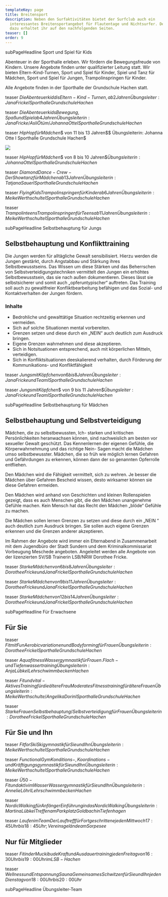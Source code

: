 ```yaml
---
templateKey: page
title: Breitensport
description: Neben den Surfaktivitäten bietet der Surfclub auch ein
  interessantes Breitensportangebot für Flautentage und Nichtsurfer. Details
  dazu erhaltet ihr auf den nachfolgenden Seiten.
teaser: []
order: 9
---
```

subPageHeadline Sport und Spiel für Kids

Abenteuer in der Sporthalle erleben. Wir fördern die Bewegungsfreude von Kindern. Unsere Angebote finden unter qualifizierter Leitung statt. Wir bieten Eltern-Kind-Turnen, Sport und Spiel für Kinder, Spiel und Tanz für Mädchen, Sport und Spiel für Jungen, Trampolinspringen für Kinder.

Alle Angebote finden in der Sporthalle der Grundschule Hachen statt.

teaser $Die Abenteuerkiddis$$Eltern-Kind-Turnen, ab 2 Jahren$$Übungsleiter: Jana Fricke I Sporthalle Grundschule Hachen$

teaser $Die Abenteuerkids$$Bewegung, Spaß und Spiel ab 4 Jahren$$Übungsleiterin: Jana Fricke / Asli Ötüm / Johanna Otte I Sporthalle Grundschule Hachen$

teaser $Hip Hop für Mädchen$$ von 11 bis 13 Jahren$$ Übungsleiterin: Johanna Otte I Sporthalle Grundschule Hachen$

![](/img/platzhalter.png)

teaser $Hip Hop für Mädchen$$ von 8 bis 10 Jahren$$Übungsleiterin: Johanna Otte I Sporthalle Grundschule Hachen$

teaser $Diamond Dance-Crew - Der Showtanz für Mädchen$$ab 13 Jahren$$Übungsleiterin: Tatjana Sauer I Sporthalle Grundschule Hachen$

teaser $Flying Kids$$Trampolinspringen für Kinder ab 6 Jahren$$Übungsleiterin: Meike Werthschulte I Sporthalle Grundschule Hachen$

teaser $Trampolinteens$$Trampolinspringen für Teens ab 11 Jahren$$Übungsleiterin: Meike Werthschulte I Sporthalle Grundschule Hachen$

subPageHeadline Selbstbehauptung für Jungs

## Selbstbehauptung und Konflikttraining

Die Jungen werden für alltägliche Gewalt sensibilisiert. Hierzu werden die Jungen gestärkt, durch Angstabbau und Stärkung ihres Selbstbewusstseins. Das Wissen um diese Stärken und das Beherrschen von Selbstverteidigungstechniken vermittelt den Jungen ein erhöhtes Selbstbewusstsein, das sie nach außen dokumentieren. Dieses lässt sie selbstsicherer und somit auch „opferuntypischer“ auftreten. Das Training soll auch zu gewaltfreier Konfliktbearbeitung befähigen und das Sozial- und Kontaktverhalten der Jungen fördern.

### Inhalte

* Bedrohliche und gewalttätige Situation rechtzeitig erkennen und vermeiden.
* Sich auf solche Situationen mental vorbereiten.
* Grenzen setzen und diese durch ein „NEIN“ auch deutlich zum Ausdruck bringen.
* Eigene Grenzen wahrnehmen und diese akzeptieren.
* Sich in Notsituationen entsprechend, auch mit körperlichen Mitteln, verteidigen.
* Sich in Konfliktsituationen deeskalierend verhalten, durch Förderung der Kommunikations- und Konfliktfähigkeit

teaser $Jungs mit Köpfchen$$von 6 bis 8 Jahren$$Übungsleiter: Jana Fricke und Team I Sporthalle Grundschule Hachen$

teaser $Jungs mit Köpfchen$$ von 9 bis 11 Jahren$$Übungsleiter: Jana Fricke und Team I Sporthalle Grundschule Hachen$

subPageHeadline Selbstbehauptung für Mädchen

## Selbstbehauptung und Selbstverteidigung

Mädchen, die zu selbstbewussten, Ich- starken und kritischen Persönlichkeiten heranwachsen können, sind nachweislich am besten vor sexueller Gewalt geschützt. Das Kennenlernen der eigenen Gefühle, die Körperwahrnehmung und das richtige Nein- Sagen macht die Mädchen umso selbstbewusster. Mädchen, die so früh wie möglich lernen Gefahren und Gefährdungen zu erkennen, können dann der so genannten Opferrolle entfliehen.

Den Mädchen wird die Fähigkeit vermittelt, sich zu wehren. Je besser die Mädchen über Gefahren Bescheid wissen, desto wirksamer können sie diese Gefahren ermeiden.

Den Mädchen wird anhand von Geschichten und kleinen Rollenspielen gezeigt, dass es auch Menschen gibt, die den Mädchen unangenehme Gefühle machen. Kein Mensch hat das Recht den Mädchen „blöde“ Gefühle zu machen.

Die Mädchen sollen lernen Grenzen zu setzen und diese durch ein „NEIN “ auch deutlich zum Ausdruck bringen. Sie sollen auch eigene Grenzen erkennen und die Grenzen anderer akzeptieren.

Im Rahmen der Angebote wird immer ein Elternabend in Zusammenarbeit mit dem Jugendbüro der Stadt Sundern und dem Kriminalkommissariat Vorbeugung Meschede angeboten. Angeleitet werden alle Angebote von der lizenzierten SV/SB Trainerin LSB/NRW Dorothee Fricke.

teaser $Starke Mädchen$$von 6 bis 8 Jahren$$Übungsleiter: Dorothee Fricke und Jana Fricke I Sporthalle Grundschule Hachen$

teaser $Starke Mädchen$$von 9 bis 11 Jahren$$Übungsleiter: Dorothee Fricke und Jana Fricke I Sporthalle Grundschule Hachen$

teaser $Starke Mädchen$$von 12 bis 14 Jahren$$Übungsleiter: Dorothee Fricke und Jana Fricke I Sporthalle Grundschule Hachen$

subPageHeadline Für Erwachsene

## Für Sie

teaser $Fit mit Fun$$Aerobicvariationen und Bodyforming für Frauen$$Übungsleiterin: Dorothee Fricke I Sporthalle Grundschule Hachen$

teaser $Aquafitness$$Wassergymnastik für Frauen. Flach- und Tiefenwassertraining$$Übungsleiterin: Anja Lübke I Lehrschwimmbecken Hachen$

teaser $Fit und vital - Aktives Training für die ältere Frau$$Moderates Fitnesstraining für ältere Frauen$$Übungsleiterin: Meike Werthschulte / Angelika Dorin I Sporthalle Grundschule Hachen$

teaser $Starke Frauen$$Selbstbehauptung/Selbstverteidigung für Frauen$$Übungsleiterin: Dorothee Fricke I Sporthalle Grundschule Hachen$

## Für Sie und Ihn

teaser $Fit for Ski$$Skigymnastik für Sie und Ihn$$Übungsleiterin: Meike Werthschulte I Sporthalle Grundschule Hachen$

teaser $Functional Gym$$Konditions-, Koordinations- und Kräftigungsgymnastik für Sie und Ihn$$Übungsleiterin: Meike Werthschulte I Sporthalle Grundschule Hachen$

teaser $Ü50 - Fit und aktiv im Wasser$$Wassergymnastik für Sie und Ihn$$Übungsleiterin: Annelie Löhr I Lehrschwimmbecken Hachen$

teaser $Nordic Walking für Anfänger$$Einführung in das Nordic Walking$$Übungsleiterin: Martina Lübke I Treffen am Parkplatz Goldbach in Tiefenhagen$

teaser $Laufen im Team$$Der Lauftreff für Fortgeschrittene$$jeden Mittwoch 17:45 Uhr bis 18:45 Uhr; Vereinsgelände am Sorpesee$

## **Nur für Mitglieder**

teaser $Fit in der Muckibude$$Kraft und Ausdauertraining$$jeden Freitag von 16:30 Uhr bis 19:00 Uhr im LSB-Hachen$

teaser $Wellness und Entspannung Sauna$$Gemeinsames Schwitzen für Sie und Ihn$$jeden Dienstag von 18:00 Uhr bis 20:00 Uhr$

subPageHeadline Übungsleiter-Team

![]()